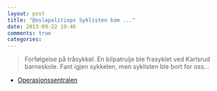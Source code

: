 ```yaml
---
layout: post
title: "@oslopolitiops Syklisten kom ..."
date: 2013-09-22 19:46
comments: true
categories: 
---
```


> Forfølgelse på tråsykkel. En bilpatrulje ble frasyklet ved Karlsrud barneskole. Fant igjen sykkelen, men syklisten ble bort for oss...
- [Operasjonssentralen](https://twitter.com/oslopolitiops/status/381972747879862272)
